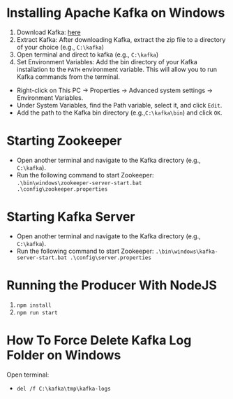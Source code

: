 # Installing Apache Kafka on Windows

1. Download Kafka: [here](https://kafka.apache.org/downloads)
2. Extract Kafka: After downloading Kafka, extract the zip file to a directory of your choice (e.g., `C:\kafka`)
3. Open terminal and direct to kafka (e.g., `C:\kafka`)
4. Set Environment Variables: Add the bin directory of your Kafka installation to the `PATH` environment variable.
   This will allow you to run Kafka commands from the terminal.

-   Right-click on This PC → Properties → Advanced system settings → Environment Variables.
-   Under System Variables, find the Path variable, select it, and click `Edit`.
-   Add the path to the Kafka bin directory (e.g.,`C:\kafka\bin`) and click `OK`.

# Starting Zookeeper

-   Open another terminal and navigate to the Kafka directory (e.g., `C:\kafka`).
-   Run the following command to start Zookeeper: `.\bin\windows\zookeeper-server-start.bat .\config\zookeeper.properties`

# Starting Kafka Server

-   Open another terminal and navigate to the Kafka directory (e.g., `C:\kafka`).
-   Run the following command to start Zookeeper: `.\bin\windows\kafka-server-start.bat .\config\server.properties`

# Running the Producer With NodeJS

1.  `npm install`
2.  `npm run start`

# How To Force Delete Kafka Log Folder on Windows

Open terminal:

-   `del /f C:\kafka\tmp\kafka-logs`
